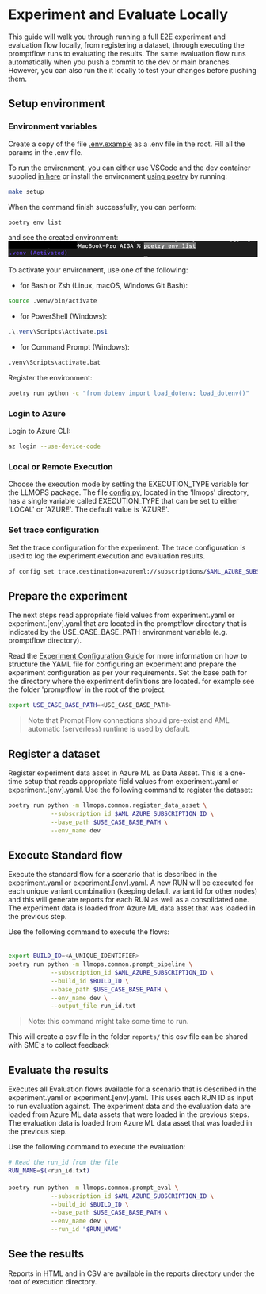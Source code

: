 # Experiment and Evaluate Locally

This guide will walk you through running a full E2E experiment and evaluation flow locally, from registering a dataset, through executing the promptflow runs to evaluating the results. The same evaluation flow runs automatically when you push a commit to the dev or main branches. However, you can also run the it locally to test your changes before pushing them.

## Setup environment

### Environment variables

Create a copy of the file [.env.example](https://github.com/gsk-tech/AIGA/blob/main/config/.env.example) as a .env file in the root.
Fill all the params in the .env file.

To run the environment, you can either use VSCode and the dev container supplied [in here](https://github.com/gsk-tech/AIGA/tree/main/.devcontainer)
or
install the environment [using poetry](https://python-poetry.org/docs/#installation) by running:

```bash
make setup
```

When the command finish successfully, you can perform:

```bash
poetry env list
```

and see the created environment:
![venv](assets/env.png)

To activate your environment, use one of the following:

- for Bash or Zsh (Linux, macOS, Windows Git Bash):

```bash
source .venv/bin/activate
```

- for PowerShell (Windows):

```powershell
.\.venv\Scripts\Activate.ps1
```

- for Command Prompt (Windows):

```bash
.venv\Scripts\activate.bat
```

Register the environment:

```bash
poetry run python -c "from dotenv import load_dotenv; load_dotenv()"
```

### Login to Azure

Login to Azure CLI:

```bash
az login --use-device-code
```

### Local or Remote Execution

Choose the execution mode by setting the EXECUTION_TYPE variable for the LLMOPS package.
The file [config.py](https://github.com/gsk-tech/AIGA/blob/main/llmops/config.py), located in the 'llmops' directory, has a single variable called EXECUTION_TYPE that can be set to either 'LOCAL' or 'AZURE'. The default value is 'AZURE'.

### Set trace configuration

Set the trace configuration for the experiment. The trace configuration is used to log the experiment execution and evaluation results.

```bash
pf config set trace.destination=azureml://subscriptions/$AML_AZURE_SUBSCRIPTION_ID/resourceGroups/$AML_RESOURCE_GROUP_NAME/providers/Microsoft.MachineLearningServices/workspaces/$AML_WORKSPACE_NAME
```

## Prepare the experiment

The next steps read appropriate field values from experiment.yaml or experiment.[env].yaml that are located in the promptflow directory that is indicated by the USE_CASE_BASE_PATH environment variable (e.g. promptflow directory).

Read the [Experiment Configuration Guide](../onboarding/experiment-configuration-guide.md) for more information on how to structure the YAML file for configuring an experiment and prepare the experiment configuration as per your requirements.
Set the base path for the directory where the experiment definitions are located. for example see the folder 'promptflow' in the root of the project.

```bash
export USE_CASE_BASE_PATH=<USE_CASE_BASE_PATH>
```

> Note that Prompt Flow connections should pre-exist and AML automatic (serverless) runtime is used by default.

## Register a dataset

Register experiment data asset in Azure ML as Data Asset.
This is a one-time setup that reads appropriate field values from experiment.yaml or experiment.[env].yaml.
Use the following command to register the dataset:

```bash
poetry run python -m llmops.common.register_data_asset \
            --subscription_id $AML_AZURE_SUBSCRIPTION_ID \
            --base_path $USE_CASE_BASE_PATH \
            --env_name dev
```

## Execute Standard flow

Execute the standard flow for a scenario that is described in the experiment.yaml or experiment.[env].yaml. A new RUN will be executed for each unique variant combination (keeping default variant id for other nodes) and this will generate reports for each RUN as well as a consolidated one. The experiment data is loaded from Azure ML data asset that was loaded in the previous step.

Use the following command to execute the flows:

```bash

export BUILD_ID=<A_UNIQUE_IDENTIFIER>
poetry run python -m llmops.common.prompt_pipeline \
            --subscription_id $AML_AZURE_SUBSCRIPTION_ID \
            --build_id $BUILD_ID \
            --base_path $USE_CASE_BASE_PATH \
            --env_name dev \
            --output_file run_id.txt
```

> Note: this command might take some time to run.

This will create a csv file in the folder `reports/` this csv file can be shared with SME's to collect feedback

## Evaluate the results

Executes all Evaluation flows available for a scenario that is described in the experiment.yaml or experiment.[env].yaml. This uses each RUN ID as input to run evaluation against. The experiment data and the evaluation data are loaded from Azure ML data assets that were loaded in the previous steps. The evaluation data is loaded from Azure ML data asset that was loaded in the previous step.

Use the following command to execute the evaluation:

```bash
# Read the run_id from the file
RUN_NAME=$(<run_id.txt)

poetry run python -m llmops.common.prompt_eval \
            --subscription_id $AML_AZURE_SUBSCRIPTION_ID \
            --build_id $BUILD_ID \
            --base_path $USE_CASE_BASE_PATH \
            --env_name dev \
            --run_id "$RUN_NAME"
```

## See the results

Reports in HTML and in CSV are available in the reports directory under the root of execution directory.
